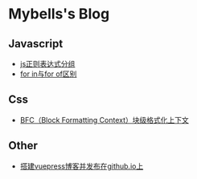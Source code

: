 # Mybells's Blog

## Javascript

- [js正则表达式分组](docs/blog/jsblog/js正则表达式分组.md)
- [for in与for of区别](docs/blog/jsblog/for%20in与for%20of区别.md)

## Css

- [BFC（Block Formatting Context）块级格式化上下文](docs/blog/cssblog/BFC（Block%20Formatting%20Context）块级格式化上下文.html)

## Other

- [搭建vuepress博客并发布在github.io上](docs/blog/otherblog/搭建vuepress博客并发布在github.io上.html)